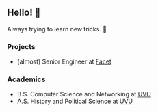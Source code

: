 ## Hello! 🌿

Always trying to learn new tricks. 🐶

### Projects

-   (almost) Senior Engineer at [Facet][facet]

### Academics

-   B.S. Computer Science and Networking at [UVU][uvu]
-   A.S. History and Political Science at [UVU][uvu]

[uvu]: https://uvu.edu "Utah Valley University"
[facet]: https://facet.ai "Facet"
